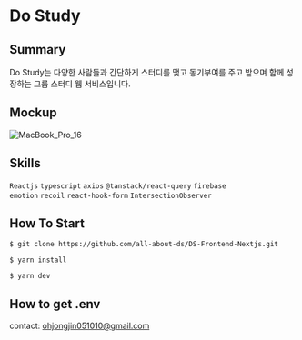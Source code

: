 # Do Study

## Summary

Do Study는 다양한 사람들과 간단하게 스터디를 맺고 동기부여를 주고 받으며 함께 성장하는 그룹 스터디 웹 서비스입니다.

## Mockup

![MacBook_Pro_16](https://user-images.githubusercontent.com/81551906/231063003-15f0c415-882b-438f-a91e-e5b46f106e68.png)


## Skills

`Reactjs` `typescript` `axios` `@tanstack/react-query` `firebase` `emotion` `recoil` `react-hook-form` `IntersectionObserver` 

## How To Start

```
$ git clone https://github.com/all-about-ds/DS-Frontend-Nextjs.git

$ yarn install 

$ yarn dev
```

## How to get .env

contact: ohjongjin051010@gmail.com

